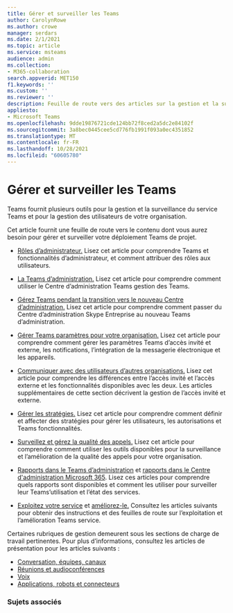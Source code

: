```yaml
---
title: Gérer et surveiller les Teams
author: CarolynRowe
ms.author: crowe
manager: serdars
ms.date: 2/1/2021
ms.topic: article
ms.service: msteams
audience: admin
ms.collection:
- M365-collaboration
search.appverid: MET150
f1.keywords: ''
ms.custom: ''
ms.reviewer: ''
description: Feuille de route vers des articles sur la gestion et la surveillance des Teams.
appliesto:
- Microsoft Teams
ms.openlocfilehash: 9dde19876721cde124bb72f8ced2a5dc2e84102f
ms.sourcegitcommit: 3a8bec0445cee5cd776fb1991f093a0ec4351852
ms.translationtype: MT
ms.contentlocale: fr-FR
ms.lasthandoff: 10/28/2021
ms.locfileid: "60605780"
---
```

# <a name="manage-and-monitor-teams"></a>Gérer et surveiller les Teams

Teams fournit plusieurs outils pour la gestion et la surveillance du service Teams et pour la gestion des utilisateurs de votre organisation.

Cet article fournit une feuille de route vers le contenu dont vous aurez besoin pour gérer et surveiller votre déploiement Teams de projet.

- [Rôles d’administrateur.](using-admin-roles.md) Lisez cet article pour comprendre Teams et fonctionnalités d’administrateur, et comment attribuer des rôles aux utilisateurs.

- [La Teams d’administration.](manage-teams-in-modern-portal.md) Lisez cet article pour comprendre comment utiliser le Centre d’administration Teams gestion des Teams.  

- [Gérez Teams pendant la transition vers le nouveau Centre d’administration.](manage-teams-skypeforbusiness-admin-center.md) Lisez cet article pour comprendre comment passer du Centre d’administration Skype Entreprise au nouveau Teams d’administration. 

- [Gérer Teams paramètres pour votre organisation.](enable-features-office-365.md) Lisez cet article pour comprendre comment gérer les paramètres Teams d’accès invité et externe, les notifications, l’intégration de la messagerie électronique et les appareils.  

- [Communiquer avec des utilisateurs d’autres organisations.](communicate-with-users-from-other-organizations.md) Lisez cet article pour comprendre les différences entre l’accès invité et l’accès externe et les fonctionnalités disponibles avec les deux. Les articles supplémentaires de cette section décrivent la gestion de l’accès invité et externe.

- [Gérer les stratégies.](policy-assignment-overview.md) Lisez cet article pour comprendre comment définir et affecter des stratégies pour gérer les utilisateurs, les autorisations et Teams fonctionnalités.

- [Surveillez et gérez la qualité des appels.](monitor-call-quality-qos.md) Lisez cet article pour comprendre comment utiliser les outils disponibles pour la surveillance et l’amélioration de la qualité des appels pour votre organisation.

- [Rapports dans le Teams d’administration](teams-analytics-and-reports/teams-reporting-reference.md) et [rapports dans le Centre d'administration Microsoft 365](teams-activity-reports.md). Lisez ces articles pour comprendre quels rapports sont disponibles et comment les utiliser pour surveiller leur Teams’utilisation et l’état des services.

- [Exploitez votre service](teams-analytics-and-reports/teams-reporting-reference.md) et [améliorez-le.](upgrade-enhance-my-service.md) Consultez les articles suivants pour obtenir des instructions et des feuilles de route sur l’exploitation et l’amélioration Teams service.

Certaines rubriques de gestion demeurent sous les sections de charge de travail pertinentes. Pour plus d’informations, consultez les articles de présentation pour les articles suivants :

- [Conversation, équipes, canaux](deploy-chat-teams-channels-microsoft-teams-landing-page.md)
- [Réunions et audioconférences](deploy-meetings-microsoft-teams-landing-page.md)
- [Voix](cloud-voice-landing-page.md)
- [Applications, robots et connecteurs](deploy-apps-microsoft-teams-landing-page.md)


### <a name="related-topics"></a>Sujets associés


